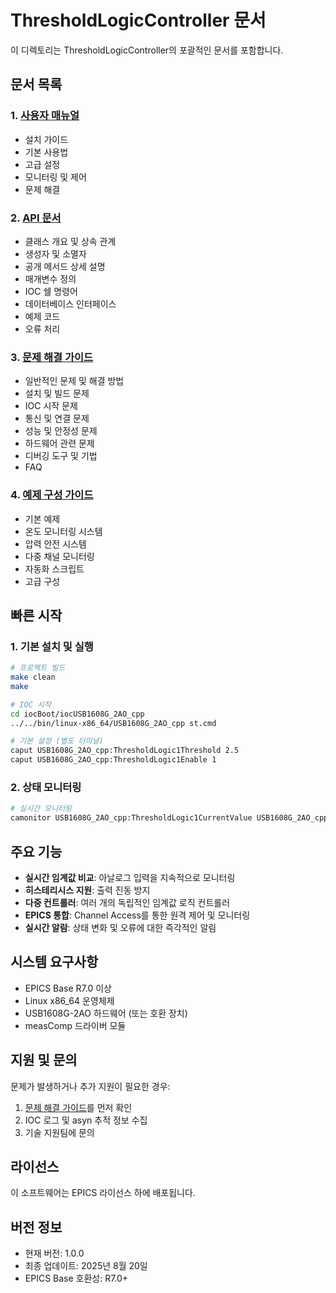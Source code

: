 # ThresholdLogicController 문서

이 디렉토리는 ThresholdLogicController의 포괄적인 문서를 포함합니다.

## 문서 목록

### 1. [사용자 매뉴얼](ThresholdLogicController_User_Manual.md)
- 설치 가이드
- 기본 사용법
- 고급 설정
- 모니터링 및 제어
- 문제 해결

### 2. [API 문서](ThresholdLogicController_API_Documentation.md)
- 클래스 개요 및 상속 관계
- 생성자 및 소멸자
- 공개 메서드 상세 설명
- 매개변수 정의
- IOC 쉘 명령어
- 데이터베이스 인터페이스
- 예제 코드
- 오류 처리

### 3. [문제 해결 가이드](ThresholdLogicController_Troubleshooting_Guide.md)
- 일반적인 문제 및 해결 방법
- 설치 및 빌드 문제
- IOC 시작 문제
- 통신 및 연결 문제
- 성능 및 안정성 문제
- 하드웨어 관련 문제
- 디버깅 도구 및 기법
- FAQ

### 4. [예제 구성 가이드](ThresholdLogicController_Examples.md)
- 기본 예제
- 온도 모니터링 시스템
- 압력 안전 시스템
- 다중 채널 모니터링
- 자동화 스크립트
- 고급 구성

## 빠른 시작

### 1. 기본 설치 및 실행
```bash
# 프로젝트 빌드
make clean
make

# IOC 시작
cd iocBoot/iocUSB1608G_2AO_cpp
../../bin/linux-x86_64/USB1608G_2AO_cpp st.cmd

# 기본 설정 (별도 터미널)
caput USB1608G_2AO_cpp:ThresholdLogic1Threshold 2.5
caput USB1608G_2AO_cpp:ThresholdLogic1Enable 1
```

### 2. 상태 모니터링
```bash
# 실시간 모니터링
camonitor USB1608G_2AO_cpp:ThresholdLogic1CurrentValue USB1608G_2AO_cpp:ThresholdLogic1OutputState
```

## 주요 기능

- **실시간 임계값 비교**: 아날로그 입력을 지속적으로 모니터링
- **히스테리시스 지원**: 출력 진동 방지
- **다중 컨트롤러**: 여러 개의 독립적인 임계값 로직 컨트롤러
- **EPICS 통합**: Channel Access를 통한 원격 제어 및 모니터링
- **실시간 알람**: 상태 변화 및 오류에 대한 즉각적인 알림

## 시스템 요구사항

- EPICS Base R7.0 이상
- Linux x86_64 운영체제
- USB1608G-2AO 하드웨어 (또는 호환 장치)
- measComp 드라이버 모듈

## 지원 및 문의

문제가 발생하거나 추가 지원이 필요한 경우:

1. [문제 해결 가이드](ThresholdLogicController_Troubleshooting_Guide.md)를 먼저 확인
2. IOC 로그 및 asyn 추적 정보 수집
3. 기술 지원팀에 문의

## 라이선스

이 소프트웨어는 EPICS 라이선스 하에 배포됩니다.

## 버전 정보

- 현재 버전: 1.0.0
- 최종 업데이트: 2025년 8월 20일
- EPICS Base 호환성: R7.0+